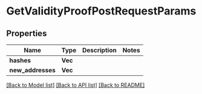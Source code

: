 # GetValidityProofPostRequestParams

## Properties

Name | Type | Description | Notes
------------ | ------------- | ------------- | -------------
**hashes** | **Vec<String>** |  | 
**new_addresses** | **Vec<String>** |  | 

[[Back to Model list]](../README.md#documentation-for-models) [[Back to API list]](../README.md#documentation-for-api-endpoints) [[Back to README]](../README.md)


